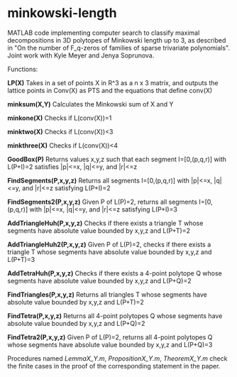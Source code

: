 # minkowski-length
MATLAB code implementing computer search to classify maximal decompositions in 3D polytopes of Minkowski length up to 3, as described in "On the number of F_q-zeros of families of sparse trivariate polynomials". Joint work with Kyle Meyer and Jenya Soprunova.


Functions:

**LP(X)**
Takes in a set of points X in R^3 as a n x 3 matrix, and outputs the lattice points in Conv(X) as PTS and the equations that define conv(X)

**minksum(X,Y)**
Calculates the Minkowski sum of X and Y

**minkone(X)**
Checks if L(conv(X))=1

**minktwo(X)**
Checks if L(conv(X))<3

**minkthree(X)**
Checks if L(conv(X))<4

**GoodBox(P)**
Returns values x,y,z such that each segment I=[0,(p,q,r)] with L(P+I)=2 satisfies |p|<=x, |q|<=y, and |r|<=z

**FindSegments(P,x,y,z)**
Returns all segments I=[0,(p,q,r)] with |p|<=x, |q|<=y, and |r|<=z satisfying L(P+I)=2

**FindSegments2(P,x,y,z)**
Given P of L(P)=2, returns all segments I=[0,(p,q,r)] with |p|<=x, |q|<=y, and |r|<=z satisfying L(P+I)=3

**AddTriangleHuh(P,x,y,z)**
Checks if there exists a triangle T whose segments have absolute value bounded by x,y,z and L(P+T)=2

**AddTriangleHuh2(P,x,y,z)**
Given P of L(P)=2, checks if there exists a triangle T whose segments have absolute value bounded by x,y,z and L(P+T)=3

**AddTetraHuh(P,x,y,z)** 
Checks if there exists a 4-point polytope Q whose segments have absolute value bounded by x,y,z and L(P+Q)=2

**FindTriangles(P,x,y,z)**
Returns all triangles T whose segments have absolute value bounded by x,y,z and L(P+T)=2

**FindTetra(P,x,y,z)**
Returns all 4-point polytopes Q whose segments have absolute value bounded by x,y,z and L(P+Q)=2

**FindTetra2(P,x,y,z)**
Given P of L(P)=2, returns all 4-point polytopes Q whose segments have absolute value bounded by x,y,z and L(P+Q)=3



Procedures named _LemmaX_Y.m_, _PropositionX_Y.m_, _TheoremX_Y.m_ check the finite cases in the proof of the corresponding statement in the paper.
